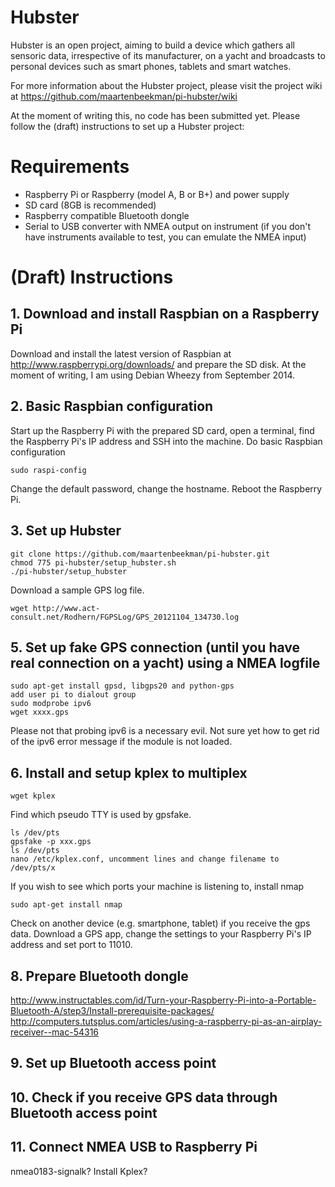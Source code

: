 Hubster
======

Hubster is an open project, aiming to build a device which gathers all sensoric data, irrespective of its manufacturer, on a yacht and broadcasts to personal devices such as smart phones, tablets and smart watches.

For more information about the Hubster project, please visit the project wiki at https://github.com/maartenbeekman/pi-hubster/wiki

At the moment of writing this, no code has been submitted yet. Please follow the (draft) instructions to set up a Hubster project:

Requirements
============
- Raspberry Pi or Raspberry (model A, B or B+) and power supply
- SD card (8GB is recommended)
- Raspberry compatible Bluetooth dongle
- Serial to USB converter with NMEA output on instrument (if you don't have instruments available to test, you can emulate the NMEA input)

(Draft) Instructions
====================
## 1. Download and install Raspbian on a Raspberry Pi
Download and install the latest version of Raspbian at http://www.raspberrypi.org/downloads/ and prepare the SD disk. At the moment of writing, I am using Debian Wheezy from September 2014.

## 2. Basic Raspbian configuration
Start up the Raspberry Pi with the prepared SD card, open a terminal, find the Raspberry Pi's IP address and SSH into the machine. Do basic Raspbian configuration
```
sudo raspi-config
```
Change the default password, change the hostname. Reboot the Raspberry Pi.

## 3. Set up Hubster
```
git clone https://github.com/maartenbeekman/pi-hubster.git
chmod 775 pi-hubster/setup_hubster.sh
./pi-hubster/setup_hubster
```
Download a sample GPS log file. 
```
wget http://www.act-consult.net/Rodhern/FGPSLog/GPS_20121104_134730.log
```

## 5. Set up fake GPS connection (until you have real connection on a yacht) using a NMEA logfile

```
sudo apt-get install gpsd, libgps20 and python-gps
add user pi to dialout group
sudo modprobe ipv6
wget xxxx.gps
```
Please not that probing ipv6 is a necessary evil. Not sure yet how to get rid of the ipv6 error message if the module is not loaded.

## 6. Install and setup kplex to multiplex
```
wget kplex
```
Find which pseudo TTY is used by gpsfake.
```
ls /dev/pts
gpsfake -p xxx.gps
ls /dev/pts
nano /etc/kplex.conf, uncomment lines and change filename to /dev/pts/x
```

If you wish to see which ports your machine is listening to, install nmap
```
sudo apt-get install nmap
```

Check on another device (e.g. smartphone, tablet) if you receive the gps data. Download a GPS app, change the settings to your Raspberry Pi's IP address and set port to 11010.

## 8. Prepare Bluetooth dongle
http://www.instructables.com/id/Turn-your-Raspberry-Pi-into-a-Portable-Bluetooth-A/step3/Install-prerequisite-packages/
http://computers.tutsplus.com/articles/using-a-raspberry-pi-as-an-airplay-receiver--mac-54316

## 9. Set up Bluetooth access point

## 10. Check if you receive GPS data through Bluetooth access point

## 11. Connect NMEA USB to Raspberry Pi

nmea0183-signalk?
Install Kplex?
